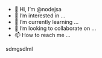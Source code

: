 - 👋 Hi, I’m @nodejsa
- 👀 I’m interested in ...
- 🌱 I’m currently learning ...
- 💞️ I’m looking to collaborate on ...
- 📫 How to reach me ...

<!---
nodejsa/nodejsa is a ✨ special ✨ repository because its `README.md` (this file) appears on your GitHub profile.
You can click the Preview link to take a look at your changes.
--->
sdmgsdlml
